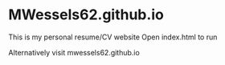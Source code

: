 # MWessels62.github.io

This is my personal resume/CV website
Open index.html to run

Alternatively visit mwessels62.github.io
